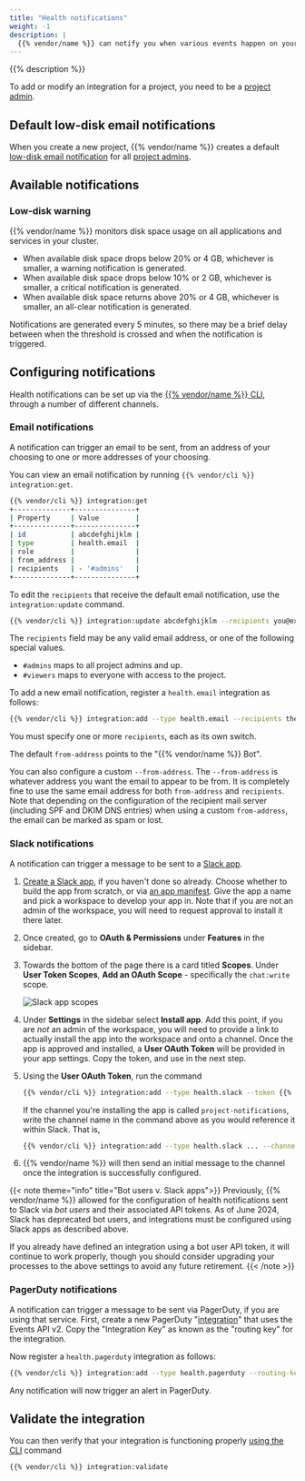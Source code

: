 ```yaml
---
title: "Health notifications"
weight: -1
description: |
  {{% vendor/name %}} can notify you when various events happen on your project, in any environment. At this time the only notification provided is a low disk space warning, but others may be added in the future.
---
```


{{% description %}}

To add or modify an integration for a project, you need to be a [project admin](../administration/users.md#project-roles).

## Default low-disk email notifications

When you create a new project,
{{% vendor/name %}} creates a default [low-disk email notification](#low-disk-warning) for all [project admins](../administration/users.md#project-roles).

## Available notifications

### Low-disk warning

{{% vendor/name %}} monitors disk space usage on all applications and services in your cluster.

* When available disk space drops below 20% or 4&nbsp;GB, whichever is smaller, a warning notification is generated.
* When available disk space drops below 10% or 2&nbsp;GB, whichever is smaller, a critical notification is generated.
* When available disk space returns above 20% or 4&nbsp;GB, whichever is smaller, an all-clear notification is generated.

Notifications are generated every 5 minutes, so there may be a brief delay between when the threshold is crossed and when the notification is triggered.

## Configuring notifications

Health notifications can be set up via the [{{% vendor/name %}} CLI](/administration/cli/_index.md), through a number of different channels.

### Email notifications

A notification can trigger an email to be sent, from an address of your choosing to one or more addresses of your choosing.

You can view an email notification by running `{{% vendor/cli %}} integration:get`.

```bash
{{% vendor/cli %}} integration:get
+--------------+---------------+
| Property     | Value         |
+--------------+---------------+
| id           | abcdefghijklm |
| type         | health.email  |
| role         |               |
| from_address |               |
| recipients   | - '#admins'   |
+--------------+---------------+
```

To edit the `recipients` that receive the default email notification, use the `integration:update` command.

```bash
{{% vendor/cli %}} integration:update abcdefghijklm --recipients you@example.com
```

The `recipients` field may be any valid email address, or one of the following special values.

* `#admins` maps to all project admins and up.
* `#viewers` maps to everyone with access to the project.

To add a new email notification, register a `health.email` integration as follows:

```bash
{{% vendor/cli %}} integration:add --type health.email --recipients them@example.com --recipients others@example.com
```

You must specify one or more `recipients`, each as its own switch.

The default `from-address` points to the "{{% vendor/name %}} Bot".

You can also configure a custom `--from-address`. The `--from-address` is whatever address you want the email to appear to be from. It is completely fine to use the same email address for both `from-address` and `recipients`. Note that depending on the configuration of the recipient mail server (including SPF and DKIM DNS entries) when using a custom `from-address`, the email can be marked as spam or lost.

### Slack notifications

A notification can trigger a message to be sent to a [Slack app](https://api.slack.com/apps).

1. [Create a Slack app](https://api.slack.com/apps), if you haven't done so already.
    Choose whether to build the app from scratch, or via [an app manifest](https://api.slack.com/concepts/manifests).
    Give the app a name and pick a workspace to develop your app in. 
    Note that if you are not an admin of the workspace, you will need to request approval to install it there later.
1. Once created, go to **OAuth & Permissions** under **Features** in the sidebar.
1. Towards the bottom of the page there is a card titled **Scopes**.
    Under **User Token Scopes**, **Add an OAuth Scope** - specifically the `chat:write` scope.

    ![Slack app scopes](/images/slack/slack-app-scopes.png "0.30")

1. Under **Settings** in the sidebar select **Install app**. 
    Add this point, if you are _not_ an admin of the workspace, you will need to provide a link to actually install the app into the workspace and onto a channel.
    Once the app is approved and installed, a **User OAuth Token** will be provided in your app settings. 
    Copy the token, and use in the next step. 
1. Using the **User OAuth Token**, run the command

    ```bash
    {{% vendor/cli %}} integration:add --type health.slack --token {{% variable "USER_OAUTH_TOKEN" %}} --channel {{% variable "CHANNEL_NAME" %}} --project {{% variable "PROJECT_ID" %}}
    ```

    If the channel you're installing the app is called `project-notifications`, write the channel name in the command above as you would reference it within Slack. 
    That is, 

    ```bash
    {{% vendor/cli %}} integration:add --type health.slack ... --channel '#project-notifications' ...
    ```
1. {{% vendor/name %}} will then send an initial message to the channel once the integration is successfully configured. 

{{< note theme="info" title="Bot users v. Slack apps">}}
Previously, {{% vendor/name %}} allowed for the configuration of health notifications sent to Slack via _bot users_ and their associated API tokens.
As of June 2024, Slack has deprecated bot users, and integrations must be configured using Slack apps as described above.

If you already have defined an integration using a bot user API token, it will continue to work properly, though you should consider upgrading your processes to the above settings to avoid any future retirement. 
{{< /note >}}

### PagerDuty notifications

A notification can trigger a message to be sent via PagerDuty, if you are using that service.
First, create a new PagerDuty "[integration](https://support.pagerduty.com/docs/services-and-integrations)" that uses the Events API v2.
Copy the "Integration Key" as known as the "routing key" for the integration.

Now register a `health.pagerduty` integration as follows:


```bash
{{% vendor/cli %}} integration:add --type health.pagerduty --routing-key YOUR_ROUTING_KEY
```

Any notification will now trigger an alert in PagerDuty.


## Validate the integration

You can then verify that your integration is functioning properly [using the CLI](/integrations/overview.md#validate-integrations) command

```bash
{{% vendor/cli %}} integration:validate
```
